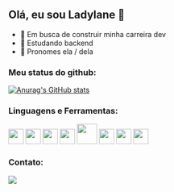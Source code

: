 ## Olá, eu sou Ladylane 👋


- 🚀 Em busca de construir minha carreira dev
- 🌱 Estudando backend
- 🙂 Pronomes ela / dela


### Meu status do github: 


[![Anurag's GitHub stats](https://github-readme-stats.vercel.app/api?username=Ladylane&show_icons=true&theme=radical)](https://github.com/anuraghazra/github-readme-stats)


### Linguagens e Ferramentas:


<img src="https://cdn.jsdelivr.net/gh/devicons/devicon/icons/javascript/javascript-original.svg" height=30px width=30px/> <img src="https://cdn.jsdelivr.net/gh/devicons/devicon/icons/html5/html5-original.svg" height=30px width=30px/> <img src="https://cdn.jsdelivr.net/gh/devicons/devicon/icons/react/react-original.svg" height=30px width=30px/> <img src="https://cdn.jsdelivr.net/gh/devicons/devicon/icons/docker/docker-plain.svg" height=30px width=30px/> <img src="https://cdn.jsdelivr.net/gh/devicons/devicon/icons/mysql/mysql-original-wordmark.svg" height=40px width=40px/> <img src="https://cdn.jsdelivr.net/gh/devicons/devicon/icons/typescript/typescript-original.svg" height=30px width=30px/> <img src="https://cdn.jsdelivr.net/gh/devicons/devicon/icons/nodejs/nodejs-original.svg" height=30px width=30px/> <img src="https://cdn.jsdelivr.net/gh/devicons/devicon/icons/redux/redux-original.svg" height=30px width=30px/>
          
          
### Contato:


<div>
<a href="https://www.linkedin.com/in/ladylane-de-sousa/" target="_blank"><img src="https://img.shields.io/badge/LinkedIn-0077B5?style=for-the-badge&logo=linkedin&logoColor=white" target="_blank"></a>
</div>
          
          
          
          
          
          
          
                       
          
